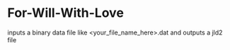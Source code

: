 # For-Will-With-Love

inputs a binary data file like <your_file_name_here>.dat and outputs a jld2 file 
